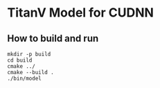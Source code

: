 # TitanV Model for CUDNN

## How to build and run

```
mkdir -p build
cd build
cmake ../
cmake --build .
./bin/model
```

